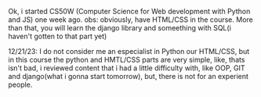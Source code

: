 Ok, i started CS50W (Computer Science for Web development with Python and JS) one week ago.
obs: obviously, have HTML/CSS in the course. More than that, you will learn the django library and someething with SQL(i haven't gotten to that part yet)

12/21/23:
I do not consider me an especialist in Python our HTML/CSS, but in this course the python and HMTL/CSS parts are very simple, like, thats isn't bad, i reviewed content that i had a little difficulty with, like OOP, GIT and django(what i gonna start tomorrow), but, there is not for an experient people.
